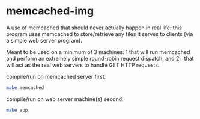 # memcached-img

A use of memcached that should never actually happen in real life: this program uses memcached to store/retrieve any files it serves to clients (via a simple web server program). 

Meant to be used on a minimum of 3 machines: 1 that will run memcached and perform an extremely simple round-robin request dispatch, and 2+ that will act as the real web servers to handle GET HTTP requests.

compile/run on memcached server first:
```bash
make memcached
```
compile/run on web server machine(s) second:
```bash
make app
```
